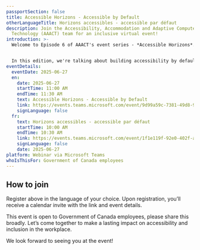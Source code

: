```yaml
---
passportSection: false
title: Accessible Horizons - Accessible by Default
otherLanguageTitle: Horizons accessibles - accessible par défaut
description: Join the Accessibility, Accommodation and Adaptive Computer
  Technology (AAACT) team for an inclusive virtual event!
introduction: >-
  Welcome to Episode 6 of AAACT's event series - *Accessible Horizons*. 


  In this edition, we're talking about building accessibility by default, and yes, we're even making government forms exciting. Join us as we uncover how GCForms is shifting mindsets, designing with intention, and creating tools that work for everyone.
eventDetails:
  eventDate: 2025-06-27
  en:
    date: 2025-06-27
    startTime: 11:00 AM
    endTime: 11:30 AM
    text: Accessible Horizons - Accessible by Default
    link: https://events.teams.microsoft.com/event/9d99a59c-7381-49d8-93ac-0336be1a3f0a@d05bc194-94bf-4ad6-ae2e-1db0f2e38f5e
    signLanguage: false
  fr:
    text: Horizons accessibles - accessible par défaut
    startTime: 10:00 AM
    endTime: 10:30 AM
    link: https://events.teams.microsoft.com/event/1f1e119f-92e0-402f-ab8a-209d4b2dbd83@d05bc194-94bf-4ad6-ae2e-1db0f2e38f5e
    signLanguage: false
    date: 2025-06-27
platform: Webinar via Microsoft Teams
whoIsThisFor: Government of Canada employees
---
```

## How to join

Register above in the language of your choice. Upon registration, you’ll receive a calendar invite with the link and event details.

This event is open to Government of Canada employees, please share this broadly. Let’s come together to make a lasting impact on accessibility and inclusion in the workplace.

We look forward to seeing you at the event!

